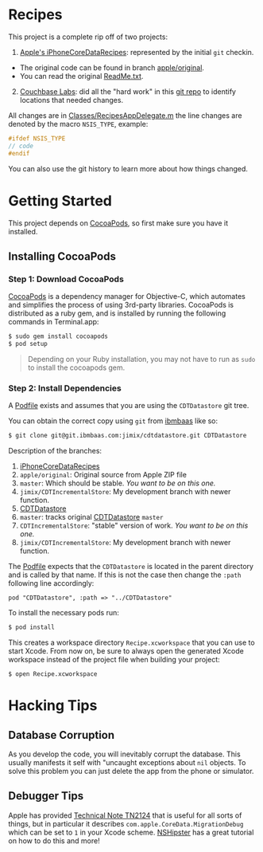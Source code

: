 # Recipes
This project is a complete rip off of two projects:

1. [Apple's iPhoneCoreDataRecipes][recipe]: represented by the
initial `git` checkin.
  * The original code can be found in branch [apple/original](6eeb628).
  * You can read the original [ReadMe.txt](ReadMe.txt).
2. [Couchbase Labs][cblabs]: did all the "hard work" in this
   [git repo][cblite] to identify locations that needed changes.

All changes are in
[Classes/RecipesAppDelegate.m](Classes/RecipesAppDelegate.m) the
line changes are denoted by the macro `NSIS_TYPE`, example:
```c
#ifdef NSIS_TYPE
// code
#endif
```
You can also use the git history to learn more about how things
changed.

# Getting Started

This project depends on [CocoaPods][], so first make sure you have it
installed.

## Installing CocoaPods
### Step 1: Download CocoaPods

[CocoaPods][] is a dependency manager for Objective-C, which automates
and simplifies the process of using 3rd-party libraries. CocoaPods is
distributed as a ruby gem, and is installed by running the following
commands in Terminal.app:
```bash
$ sudo gem install cocoapods
$ pod setup
```
> Depending on your Ruby installation, you may not have to run as
> `sudo` to install the cocoapods gem.

### Step 2: Install Dependencies

A [Podfile](Podfile) exists and assumes that you are using the
`CDTDatastore` git tree.

You can obtain the correct copy using `git` from [ibmbaas][] like so:
```bash
$ git clone git@git.ibmbaas.com:jimix/cdtdatastore.git CDTDatastore
```
Description of the branches:
1. [iPhoneCoreDataRecipes](/jimix/iphonecoredatarecipes)
  1. `apple/original`: Original source from Apple ZIP file
  1. `master`: Which should be stable. *You want to be on this one.*
  1. `jimix/CDTIncrementalStore`: My development branch with newer
      function.
1. [CDTDatastore](/jimix/cdtdatastore.git)
  1. `master`: tracks original [CDTDatastore][] `master`
  1. `CDTIncrementalStore`: "stable" version of work. *You want to be
     on this one.*
  1. `jimix/CDTIncrementalStore`: My development branch with newer
      function.


The [Podfile](Podfile) expects that the `CDTDatastore` is located in
the parent directory and is called by that name.  If this is not the
case then change the `:path` following line accordingly:
```
pod "CDTDatastore", :path => "../CDTDatastore"
```

To install the necessary pods run:
```bash
$ pod install
```
This creates a workspace directory `Recipe.xcworkspace` that you can
use to start Xcode. From now on, be sure to always open the generated
Xcode workspace instead of the project file when building your
project:

    $ open Recipe.xcworkspace

# Hacking Tips
## Database Corruption

As you develop the code, you will inevitably corrupt the database.
This usually manifests it self with "uncaught exceptions about `nil`
objects. To solve this problem you can just delete the app from the
phone or simulator.

## Debugger Tips
Apple has provided [Technical Note TN2124][debugmagic] that is useful
for all sorts of things, but in particular it describes
`com.apple.CoreData.MigrationDebug` which can be set to `1` in your
Xcode scheme. [NSHipster][] has a great tutorial on how to do this and
more!


<!--- references -->

[recipe]: https://developer.apple.com/library/ios/samplecode/iPhoneCoreDataRecipes/Introduction/Intro.html "iPhoneCoreDataRecipes"
[cblabs]: http://labs.couchbase.com "Couchbase Labs"
[cblite]: https://github.com/couchbaselabs/cblite-coredata-sample-ios "Couchbase Lite Core Data Sample App"
[cocoapods]: http://cocoapods.org "CocoaPods"
[debugmagic]: https://developer.apple.com/library/mac/technotes/tn2124/_index.html "Mac OS X Debugging Magic"
[nshipster]: http://nshipster.com/launch-arguments-and-environment-variables/ "Launch Arguments & Environment Variables"
[ibmbaas]: https://git.ibmbaas.com "ARL Git Lab"
[cdtdatastore]: https://github.com/cloudant/CDTDatastore "CDTDatastore on Github"
<!--  LocalWords:  iPhoneCoreDataRecipes checkin Couchbase cblabs ARL
 -->
<!--  LocalWords:  repo NSIS ifdef endif CocoaPods sudo cocoapods
 -->
<!--  LocalWords:  Podfile CDTDatastore xcworkspace debugmagic cblite
 -->
<!--  LocalWords:  NSHipster nshipster ibmbaas jimix repos workspace
 -->
<!--  LocalWords:  CDTIncrementalStore Xcode
 -->
